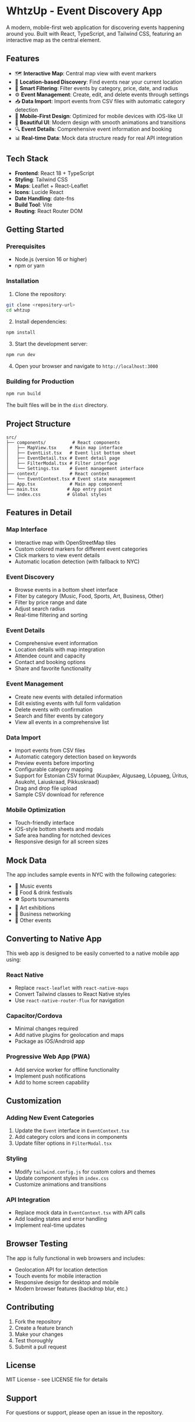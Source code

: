 # WhtzUp - Event Discovery App

A modern, mobile-first web application for discovering events happening around you. Built with React, TypeScript, and Tailwind CSS, featuring an interactive map as the central element.

## Features

- 🗺️ **Interactive Map**: Central map view with event markers
- 📍 **Location-based Discovery**: Find events near your current location
- 🎯 **Smart Filtering**: Filter events by category, price, date, and radius
- ⚙️ **Event Management**: Create, edit, and delete events through settings
- 📥 **Data Import**: Import events from CSV files with automatic category detection
- 📱 **Mobile-First Design**: Optimized for mobile devices with iOS-like UI
- 🎨 **Beautiful UI**: Modern design with smooth animations and transitions
- 🔍 **Event Details**: Comprehensive event information and booking
- 📊 **Real-time Data**: Mock data structure ready for real API integration

## Tech Stack

- **Frontend**: React 18 + TypeScript
- **Styling**: Tailwind CSS
- **Maps**: Leaflet + React-Leaflet
- **Icons**: Lucide React
- **Date Handling**: date-fns
- **Build Tool**: Vite
- **Routing**: React Router DOM

## Getting Started

### Prerequisites

- Node.js (version 16 or higher)
- npm or yarn

### Installation

1. Clone the repository:
```bash
git clone <repository-url>
cd whtzup
```

2. Install dependencies:
```bash
npm install
```

3. Start the development server:
```bash
npm run dev
```

4. Open your browser and navigate to `http://localhost:3000`

### Building for Production

```bash
npm run build
```

The built files will be in the `dist` directory.

## Project Structure

```
src/
├── components/          # React components
│   ├── MapView.tsx     # Main map interface
│   ├── EventList.tsx   # Event list bottom sheet
│   ├── EventDetail.tsx # Event detail page
│   ├── FilterModal.tsx # Filter interface
│   └── Settings.tsx    # Event management interface
├── context/            # React context
│   └── EventContext.tsx # Event state management
├── App.tsx             # Main app component
├── main.tsx           # App entry point
└── index.css          # Global styles
```

## Features in Detail

### Map Interface
- Interactive map with OpenStreetMap tiles
- Custom colored markers for different event categories
- Click markers to view event details
- Automatic location detection (with fallback to NYC)

### Event Discovery
- Browse events in a bottom sheet interface
- Filter by category (Music, Food, Sports, Art, Business, Other)
- Filter by price range and date
- Adjust search radius
- Real-time filtering and sorting

### Event Details
- Comprehensive event information
- Location details with map integration
- Attendee count and capacity
- Contact and booking options
- Share and favorite functionality

### Event Management
- Create new events with detailed information
- Edit existing events with full form validation
- Delete events with confirmation
- Search and filter events by category
- View all events in a comprehensive list

### Data Import
- Import events from CSV files
- Automatic category detection based on keywords
- Preview events before importing
- Configurable category mapping
- Support for Estonian CSV format (Kuupäev, Algusaeg, Lõpuaeg, Üritus, Asukoht, Laiuskraad, Pikkuskraad)
- Drag and drop file upload
- Sample CSV download for reference

### Mobile Optimization
- Touch-friendly interface
- iOS-style bottom sheets and modals
- Safe area handling for notched devices
- Responsive design for all screen sizes

## Mock Data

The app includes sample events in NYC with the following categories:
- 🎵 Music events
- 🍕 Food & drink festivals
- ⚽ Sports tournaments
- 🎨 Art exhibitions
- 💼 Business networking
- 📅 Other events

## Converting to Native App

This web app is designed to be easily converted to a native mobile app using:

### React Native
- Replace `react-leaflet` with `react-native-maps`
- Convert Tailwind classes to React Native styles
- Use `react-native-router-flux` for navigation

### Capacitor/Cordova
- Minimal changes required
- Add native plugins for geolocation and maps
- Package as iOS/Android app

### Progressive Web App (PWA)
- Add service worker for offline functionality
- Implement push notifications
- Add to home screen capability

## Customization

### Adding New Event Categories
1. Update the `Event` interface in `EventContext.tsx`
2. Add category colors and icons in components
3. Update filter options in `FilterModal.tsx`

### Styling
- Modify `tailwind.config.js` for custom colors and themes
- Update component styles in `index.css`
- Customize animations and transitions

### API Integration
- Replace mock data in `EventContext.tsx` with API calls
- Add loading states and error handling
- Implement real-time updates

## Browser Testing

The app is fully functional in web browsers and includes:
- Geolocation API for location detection
- Touch events for mobile interaction
- Responsive design for desktop and mobile
- Modern browser features (backdrop blur, etc.)

## Contributing

1. Fork the repository
2. Create a feature branch
3. Make your changes
4. Test thoroughly
5. Submit a pull request

## License

MIT License - see LICENSE file for details

## Support

For questions or support, please open an issue in the repository.
